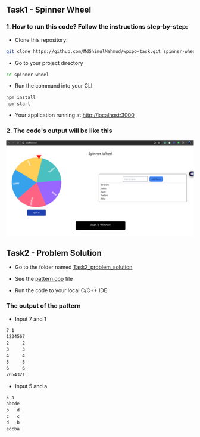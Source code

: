 ## Task1 - Spinner Wheel

### 1.  How to run this code? Follow the instructions step-by-step:
- Clone this repository: 
  
```sh
git clone https://github.com/MdShimulMahmud/wpxpo-task.git spinner-wheel    
```
- Go to your project directory
   
```sh
cd spinner-wheel
```
- Run the command into your CLI

```sh
npm install
npm start
```

- Your application running at [http://localhost:3000](http://localhost:3000/)

### 2. The code's output will be like this 
![](https://github.com/MdShimulMahmud/wpxpo-task/blob/master/images/spinner_wheel.png)


## Task2 - Problem Solution

- Go to the folder named [Task2_problem_solution](https://github.com/MdShimulMahmud/wpxpo-task/blob/master/Task2_problem_solution)
  
- See the [pattern.cpp](https://github.com/MdShimulMahmud/wpxpo-task/blob/master/Task2_problem_solution/pattern.cpp) file
  
- Run the code to your local C/C++ IDE
  
### The output of the pattern 

- Input 7 and 1

```sh
7 1
1234567
2     2
3     3
4     4
5     5
6     6
7654321
```
- Input 5 and a
  
```sh
5 a
abcde
b   d
c   c
d   b
edcba

```
